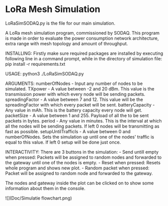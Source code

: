 # LoRa Mesh Simulation
LoRaSimSODAQ.py is the file for our main simulation.

A LoRa mesh simulation program, commissioned by SODAQ. This program is made in
order to evaluate the power consumption network architecture, extra range with
mesh topology and amount of throughput.

INSTALLING:
Firstly make sure required packages are installed by executing following line
in a command prompt, while in the directory of simulation file:
pip install -r requirements.txt

USAGE:
python3 ./LoRaSimSODAQ.py <numberOfNodes> <TXpower> <spreadingFactor> <batteryCapacity> <packetSize> <period> <setupUntilTrafficIs>

ARGUMENTS:
    numberOfNodes
        - Input any number of nodes to be simulated.
    TXpower
        - A value between -2 and 20 dBm. This value is the transmission power
          with which every node will be sending packets.
    spreadingFactor
        - A value between 7 and 12. This value will be the spreadingFactor
          with which every packet will be sent.
    batteryCapacity
        - Any value in mAh. This is the battery capacity every node will get.
    packetSize
        - A value between 1 and 255. Payload of all the to be sent packets in bytes.
    period
        - Any value in minutes. This is the interval at which all the nodes will
          be sending packets.
          If left 0 nodes will be transmitting as fast as possible.
    setupUntilTrafficIs
        - A value between 0 and numberOfNodes. Sets the simulation up until
          one of the nodes' traffic is equal to this value.
          If left 0 setup will be done just once.

INTERACTIVITY:
There are 3 buttons in the simulation:
    - Send untill empty
      when pressed: Packets will be assigned to random nodes and forwarded to
                    the gateway until one of the nodes is empty.
    - Reset
      when pressed: Resets whole program and shows new plot.
    - Random packet
      when pressed: Packet will be assigned to random node and forwarded to
                    the gateway.

The nodes and gateway inside the plot can be clicked on to show some information
about them in the console.


![](Doc/Simulatie flowchart.png)
